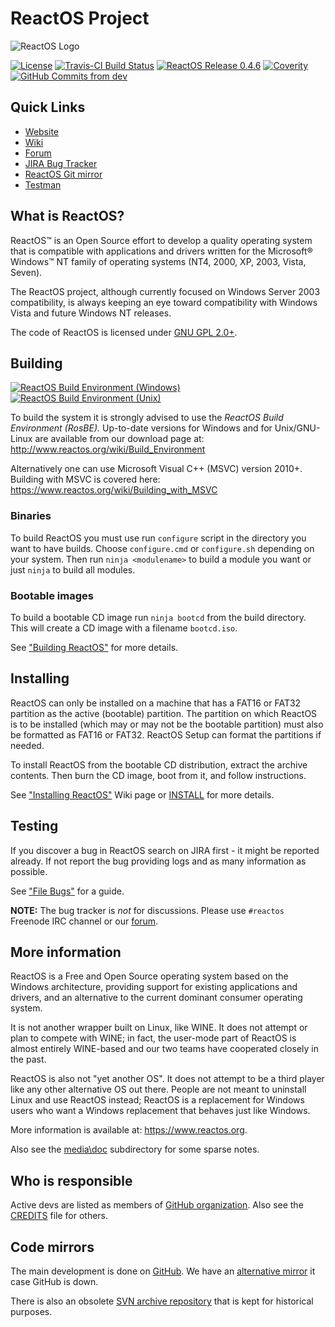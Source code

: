 # ReactOS Project 

![ReactOS Logo](https://reactos.org/wiki/images/0/02/ReactOS_logo.png)

[![License](https://img.shields.io/badge/license-GNU_GPL_2.0+-blue.svg)](https://spdx.org/licenses/GPL-2.0+.html)
[![Travis-CI Build Status](https://travis-ci.org/reactos/reactos.svg?branch=master)](https://travis-ci.org/reactos/reactos)
[![ReactOS Release 0.4.6](https://img.shields.io/badge/release_on_SourceForge-0.4.6-brightgreen.svg)](https://sourceforge.net/projects/reactos/files/ReactOS/0.4.6/)
[![Coverity](https://scan.coverity.com/projects/205/badge.svg?flat=1)](https://scan.coverity.com/projects/205)
[![GitHub Commits from dev](https://img.shields.io/github/commits-since/reactos/reactos/0.4.7-dev.svg)]()

## Quick Links
- [Website](https://reactos.org)
- [Wiki](https://reactos.org/wiki)
- [Forum](https://reactos.org/forum)
- [JIRA Bug Tracker](https://jira.reactos.org/issues)
- [ReactOS Git mirror](https://git.reactos.org)
- [Testman](https://reactos.org/testman/)

## What is ReactOS?

ReactOS™ is an Open Source effort to develop a quality operating system that is
compatible with applications and drivers written for the Microsoft® Windows™ NT
family of operating systems (NT4, 2000, XP, 2003, Vista, Seven).

The ReactOS project, although currently focused on Windows Server 2003
compatibility, is always keeping an eye toward compatibility with
Windows Vista and future Windows NT releases.

The code of ReactOS is licensed under [GNU GPL 2.0+](https://spdx.org/licenses/GPL-2.0+.html).

## Building 
[![ReactOS Build Environment (Windows)](https://img.shields.io/badge/RosBE_Windows-2.1.5-blue.svg)](https://sourceforge.net/projects/reactos/files/RosBE-Windows/i386/2.1.5/) [![ReactOS Build Environment (Unix)](https://img.shields.io/badge/RosBE_Unix-2.1.2-blue.svg)](https://sourceforge.net/projects/reactos/files/RosBE-Unix/2.1.2/)

To build the system it is strongly advised to use the _ReactOS Build Environment
(RosBE)._ Up-to-date versions for Windows and for Unix/GNU-Linux are available
from our download page at: http://www.reactos.org/wiki/Build_Environment

Alternatively one can use Microsoft Visual C++ (MSVC) version 2010+. Building with MSVC is covered here: https://www.reactos.org/wiki/Building_with_MSVC

### Binaries

To build ReactOS you must use run `configure` script in the directory you want to have builds. Choose `configure.cmd` or `configure.sh` depending on your system. Then run `ninja <modulename>` to build a module you want or just `ninja` to build all modules.

### Bootable images

To build a bootable CD image run `ninja bootcd` from the
build directory. This will create a CD image with a filename `bootcd.iso`.

See ["Building ReactOS"](http://www.reactos.org/wiki/Building_ReactOS) for more details.

## Installing

ReactOS can only be installed on a machine that has a FAT16 or FAT32 partition
as the active (bootable) partition. The partition on which ReactOS is to be
installed (which may or may not be the bootable partition) must also be
formatted as FAT16 or FAT32. ReactOS Setup can format the partitions if
needed.

To install ReactOS from the bootable CD distribution, extract the archive
contents. Then burn the CD image, boot from it, and follow instructions.

See ["Installing ReactOS"](https://www.reactos.org/wiki/Installing_ReactOS) Wiki page or [INSTALL](INSTALL) for more details.

## Testing

If you discover a bug in ReactOS search on JIRA first - it might be reported already. If not report the bug providing logs and as many information as possible. 

See ["File Bugs"](https://www.reactos.org/wiki/File_Bugs) for a guide.

__NOTE:__ The bug tracker is _not_ for discussions. Please use `#reactos` Freenode IRC channel or our [forum](https://reactos.org/forum).

## More information

ReactOS is a Free and Open Source operating system based on the Windows architecture, 
providing support for existing applications and drivers, and an alternative to the current dominant consumer operating system.

It is not another wrapper built on Linux, like WINE. It does not attempt or plan to compete with WINE; in fact, the user-mode part of ReactOS is almost entirely WINE-based and our two teams have cooperated closely in the past. 

ReactOS is also not "yet another OS". It does not attempt to be a third player like any other alternative OS out there. People are not meant to uninstall Linux and use ReactOS instead; ReactOS is a replacement for Windows users who want a Windows replacement that behaves just like Windows.

More information is available at: https://www.reactos.org.

Also see the [media\doc](/media/doc/) subdirectory for some sparse notes.

## Who is responsible

Active devs are listed as members of [GitHub organization](https://github.com/orgs/reactos/people). 
Also see the [CREDITS](CREDITS) file for others.

## Code mirrors

The main development is done on [GitHub](https://github.com/reactos/reactos). We have an [alternative mirror](https://git.reactos.org/) it case GitHub is down. 

There is also an obsolete [SVN archive repository](https://svn.reactos.org/svn/reactos?view=revision) that is kept for historical purposes.
